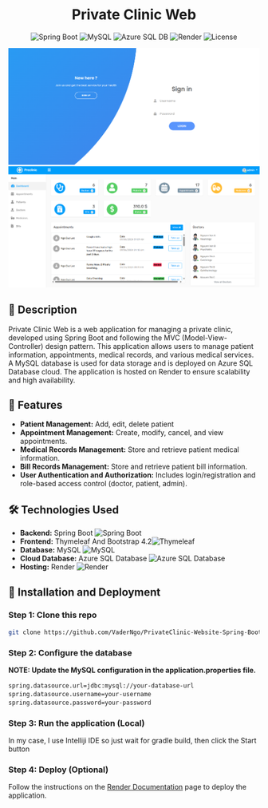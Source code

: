 <h1 align="center">Private Clinic Web</h1>

<p align="center">
  <img src="https://img.shields.io/badge/Spring%20Boot-3.2-green" alt="Spring Boot">
  <img src="https://img.shields.io/badge/MySQL-8.0-blue" alt="MySQL">
  <img src="https://img.shields.io/badge/Azure%20SQL%20DB-Deployed-blue" alt="Azure SQL DB">
  <img src="https://img.shields.io/badge/Hosted%20on-Render-orange" alt="Render">
  <img src="https://img.shields.io/badge/License-MIT-yellowgreen" alt="License">
</p>

<p align="center">
  <img src="img/login-screen.png" alt="login-screen">
  <img src="img/admin-screen.png" alt="admin-screen">
</p>

<h2>🏥 Description</h2>
<p>
  Private Clinic Web is a web application for managing a private clinic, developed using Spring Boot and following the MVC (Model-View-Controller) design pattern. This application allows users to manage patient information, appointments, medical records, and various medical services. A MySQL database is used for data storage and is deployed on Azure SQL Database cloud. The application is hosted on Render to ensure scalability and high availability.
</p>

<h2>🌟 Features</h2>
<ul>
  <li><strong>Patient Management:</strong> Add, edit, delete patient</li>
  <li><strong>Appointment Management:</strong> Create, modify, cancel, and view appointments.</li>
  <li><strong>Medical Records Management:</strong> Store and retrieve patient medical information.</li>
  <li><strong>Bill Records Management:</strong> Store and retrieve patient bill information.</li>
  <li><strong>User Authentication and Authorization:</strong> Includes login/registration and role-based access control (doctor, patient, admin).</li>
</ul>

<h2>🛠 Technologies Used</h2>
<ul>
  <li><strong>Backend:</strong> Spring Boot <img src="https://img.shields.io/badge/-Spring%20Boot-6DB33F?style=flat-square&logo=spring-boot&logoColor=white" alt="Spring Boot"></li>
  <li><strong>Frontend:</strong> Thymeleaf And Bootstrap 4.2<img src="https://img.shields.io/badge/-Thymeleaf-005F0F?style=flat-square&logo=thymeleaf&logoColor=white" alt="Thymeleaf"></li>
  <li><strong>Database:</strong> MySQL <img src="https://img.shields.io/badge/-MySQL-4479A1?style=flat-square&logo=mysql&logoColor=white" alt="MySQL"></li>
  <li><strong>Cloud Database:</strong> Azure SQL Database <img src="https://img.shields.io/badge/-Azure%20SQL%20Database-0078D4?style=flat-square&logo=microsoft-azure&logoColor=white" alt="Azure SQL Database"></li>
  <li><strong>Hosting:</strong> Render <img src="https://img.shields.io/badge/-Render-46E3B7?style=flat-square&logo=render&logoColor=white" alt="Render"></li>
</ul>

<h2>🚀 Installation and Deployment</h2>
<h3>Step 1: Clone this repo</h3></h3>

```bash
git clone https://github.com/VaderNgo/PrivateClinic-Website-Spring-Boot.git
```
<h3>Step 2: Configure the database</h3>

**NOTE: Update the MySQL configuration in the application.properties file.**

```bash
spring.datasource.url=jdbc:mysql://your-database-url
spring.datasource.username=your-username
spring.datasource.password=your-password
```

<h3>Step 3: Run the application (Local) </h3>

<p>In my case, I use Intelliji IDE so just wait for gradle build, then click the Start button</p>

<h3>Step 4: Deploy (Optional)</h3>
<p>Follow the instructions on the <a href="https://render.com/docs/deploy-spring-boot">Render Documentation</a> page to deploy the application.</p>

